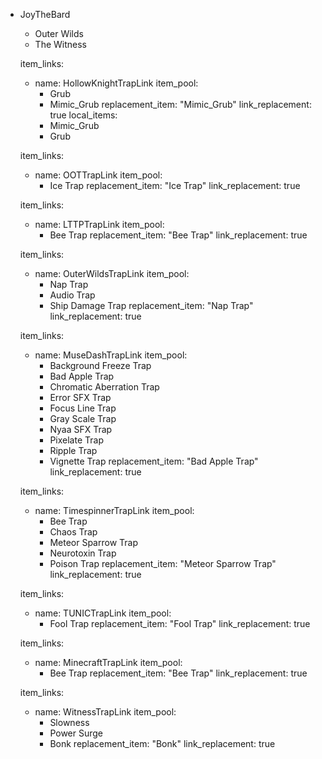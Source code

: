 - JoyTheBard
  - Outer Wilds
  - The Witness

  item_links:
    - name: HollowKnightTrapLink
      item_pool:
        - Grub
        - Mimic_Grub
      replacement_item: "Mimic_Grub"
      link_replacement: true
      local_items:
        - Mimic_Grub
        - Grub

  item_links:
    - name: OOTTrapLink
      item_pool:
        - Ice Trap
      replacement_item: "Ice Trap"
      link_replacement: true
      
  item_links:
    - name: LTTPTrapLink
      item_pool:
        - Bee Trap
      replacement_item: "Bee Trap"
      link_replacement: true
      
  item_links:
    - name: OuterWildsTrapLink
      item_pool:
        - Nap Trap
        - Audio Trap
        - Ship Damage Trap
      replacement_item: "Nap Trap"
      link_replacement: true

  item_links:
    - name: MuseDashTrapLink
      item_pool:
        - Background Freeze Trap
        - Bad Apple Trap
        - Chromatic Aberration Trap
        - Error SFX Trap
        - Focus Line Trap
        - Gray Scale Trap
        - Nyaa SFX Trap
        - Pixelate Trap
        - Ripple Trap
        - Vignette Trap
      replacement_item: "Bad Apple Trap"
      link_replacement: true

      
  item_links:
    - name: TimespinnerTrapLink
      item_pool:
        - Bee Trap
        - Chaos Trap
        - Meteor Sparrow Trap
        - Neurotoxin Trap
        - Poison Trap
      replacement_item: "Meteor Sparrow Trap"
      link_replacement: true
      
  item_links:
    - name: TUNICTrapLink
      item_pool:
        - Fool Trap
      replacement_item: "Fool Trap"
      link_replacement: true
      
  item_links:
    - name: MinecraftTrapLink
      item_pool:
        - Bee Trap
      replacement_item: "Bee Trap"
      link_replacement: true
      
  item_links:
    - name: WitnessTrapLink
      item_pool:
        - Slowness
        - Power Surge
        - Bonk
      replacement_item: "Bonk"
      link_replacement: true